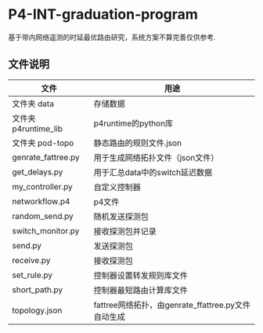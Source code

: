 # P4-INT-graduation-program
基于带内网络遥测的时延最优路由研究，系统方案不算完善仅供参考.
## 文件说明
|文件|用途|
|-|-|
|文件夹 data|存储数据|
|文件夹 p4runtime_lib|p4runtime的python库|
|文件夹 pod-topo|      静态路由的规则文件.json|
|genrate_fattree.py|    用于生成网络拓扑文件（json文件）|
|get_delays.py|         用于汇总data中的switch延迟数据|
|my_controller.py|      自定义控制器|
|networkflow.p4|       p4文件|
|random_send.py|       随机发送探测包|
|switch_monitor.py|     接收探测包并记录|
|send.py     |         发送探测包|
|receive.py |           接收探测包|
|set_rule.py|           控制器设置转发规则库文件|
|short_path.py|        控制器最短路由计算库文件|
|topology.json|       fattree网络拓扑，由genrate_ffattree.py文件自动生成|
